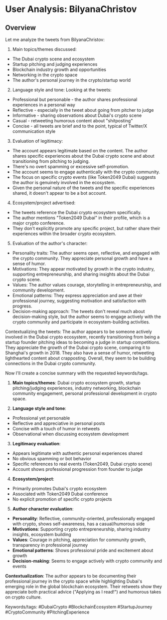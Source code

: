 # User Analysis: BilyanaChristov

## Overview

<think>
Let me analyze the tweets from BilyanaChristov:

1. Main topics/themes discussed:
- The Dubai crypto scene and ecosystem
- Startup pitching and judging experiences
- Blockchain industry growth and opportunities
- Networking in the crypto space
- The author's personal journey in the crypto/startup world

2. Language style and tone:
Looking at the tweets:
- Professional but personable - the author shares professional experiences in a personal way
- Reflective - especially in the tweet about going from pitcher to judge
- Informative - sharing observations about Dubai's crypto scene
- Casual - retweeting humorous content about "shitposting"
- Concise - all tweets are brief and to the point, typical of Twitter/X communication style

3. Evaluation of legitimacy:
- The account appears legitimate based on the content. The author shares specific experiences about the Dubai crypto scene and about transitioning from pitching to judging.
- There's no overt spamming or excessive self-promotion.
- The account seems to engage authentically with the crypto community.
- The focus on specific crypto events (like Token2049 Dubai) suggests the author is genuinely involved in the ecosystem.
- Given the personal nature of the tweets and the specific experiences shared, it doesn't appear to be a bot account.

4. Ecosystem/project advertised:
- The tweets reference the Dubai crypto ecosystem specifically.
- The author mentions "Token2049 Dubai" in their profile, which is a major crypto conference.
- They don't explicitly promote any specific project, but rather share their experiences within the broader crypto ecosystem.

5. Evaluation of the author's character:
- Personality traits: The author seems open, reflective, and engaged with the crypto community. They appreciate personal growth and have a sense of humor.
- Motivations: They appear motivated by growth in the crypto industry, supporting entrepreneurship, and sharing insights about the Dubai crypto scene.
- Values: The author values courage, storytelling in entrepreneurship, and community development.
- Emotional patterns: They express appreciation and awe at their professional journey, suggesting motivation and satisfaction with progress.
- Decision-making approach: The tweets don't reveal much about decision-making style, but the author seems to engage actively with the crypto community and participate in ecosystem-building activities.

Contextualizing the tweets:
The author appears to be someone actively involved in the Dubai crypto ecosystem, recently transitioning from being a startup founder pitching ideas to becoming a judge in startup competitions. They appreciate the growth of the Dubai crypto scene, comparing it to Shanghai's growth in 2018. They also have a sense of humor, retweeting lighthearted content about crapposting. Overall, they seem to be building connections in the Dubai crypto community.

Now I'll create a concise summary with the requested keywords/tags.
</think>

1. **Main topics/themes**: Dubai crypto ecosystem growth, startup pitching/judging experiences, industry networking, blockchain community engagement, personal professional development in crypto space.

2. **Language style and tone**: 
- Professional yet personable
- Reflective and appreciative in personal posts
- Concise with a touch of humor in retweets
- Observational when discussing ecosystem development

3. **Legitimacy evaluation**: 
- Appears legitimate with authentic personal experiences shared
- No obvious spamming or bot behavior
- Specific references to real events (Token2049, Dubai crypto scene)
- Account shows professional progression from founder to judge

4. **Ecosystem/project**: 
- Primarily promotes Dubai's crypto ecosystem
- Associated with Token2049 Dubai conference
- No explicit promotion of specific crypto projects

5. **Author character evaluation**:
- **Personality**: Reflective, community-oriented, professionally engaged with crypto, shows self-awareness, has a casual/humorous side
- **Motivations**: Supporting crypto entrepreneurship, sharing industry insights, ecosystem building
- **Values**: Courage in pitching, appreciation for community growth, transparency in professional journey
- **Emotional patterns**: Shows professional pride and excitement about growth
- **Decision-making**: Seems to engage actively with crypto community and events

**Contextualization**: The author appears to be documenting their professional journey in the crypto space while highlighting Dubai's emerging role in the global blockchain ecosystem. Their retweets show they appreciate both practical advice ("Applying as I read!") and humorous takes on crypto culture.

Keywords/tags: #DubaiCrypto #BlockchainEcosystem #StartupJourney #CryptoCommunity #PitchingExperience